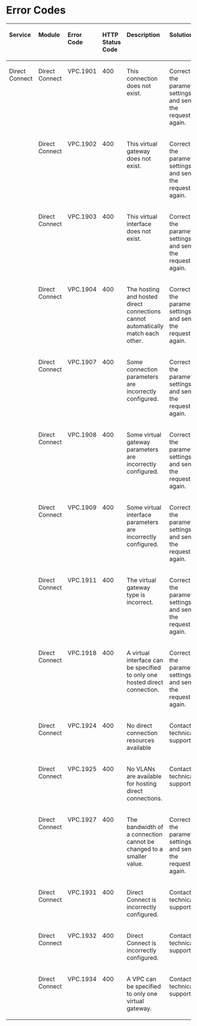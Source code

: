 # Error Codes<a name="en-dc_topic_0055025343"></a>

<a name="table6539068618568"></a>
<table><thead align="left"><tr id="row4038622718568"><th class="cellrowborder" valign="top" width="11.692338467693537%" id="mcps1.1.7.1.1"><p id="p5005893918568"><a name="p5005893918568"></a><a name="p5005893918568"></a>Service</p>
</th>
<th class="cellrowborder" valign="top" width="11.692338467693537%" id="mcps1.1.7.1.2"><p id="p4125467217113"><a name="p4125467217113"></a><a name="p4125467217113"></a>Module</p>
</th>
<th class="cellrowborder" valign="top" width="15.233046609321862%" id="mcps1.1.7.1.3"><p id="p5285352818568"><a name="p5285352818568"></a><a name="p5285352818568"></a>Error Code</p>
</th>
<th class="cellrowborder" valign="top" width="13.97279455891178%" id="mcps1.1.7.1.4"><p id="p1882150917337"><a name="p1882150917337"></a><a name="p1882150917337"></a>HTTP Status Code</p>
</th>
<th class="cellrowborder" valign="top" width="25.94518903780756%" id="mcps1.1.7.1.5"><p id="p973434118568"><a name="p973434118568"></a><a name="p973434118568"></a>Description</p>
</th>
<th class="cellrowborder" valign="top" width="21.464292858571714%" id="mcps1.1.7.1.6"><p id="p6278078317715"><a name="p6278078317715"></a><a name="p6278078317715"></a>Solution</p>
</th>
</tr>
</thead>
<tbody><tr id="row4990454218568"><td class="cellrowborder" rowspan="15" valign="top" width="11.692338467693537%" headers="mcps1.1.7.1.1 "><p id="p6226789917141"><a name="p6226789917141"></a><a name="p6226789917141"></a>Direct Connect</p>
</td>
<td class="cellrowborder" valign="top" width="11.692338467693537%" headers="mcps1.1.7.1.2 "><p id="p5329414017113"><a name="p5329414017113"></a><a name="p5329414017113"></a>Direct Connect</p>
</td>
<td class="cellrowborder" valign="top" width="15.233046609321862%" headers="mcps1.1.7.1.3 "><p id="p6666455818568"><a name="p6666455818568"></a><a name="p6666455818568"></a>VPC.1901</p>
</td>
<td class="cellrowborder" valign="top" width="13.97279455891178%" headers="mcps1.1.7.1.4 "><p id="p4814727917337"><a name="p4814727917337"></a><a name="p4814727917337"></a>400</p>
</td>
<td class="cellrowborder" valign="top" width="25.94518903780756%" headers="mcps1.1.7.1.5 "><p id="p94585016719"><a name="p94585016719"></a><a name="p94585016719"></a>This connection does not exist.</p>
</td>
<td class="cellrowborder" valign="top" width="21.464292858571714%" headers="mcps1.1.7.1.6 "><p id="p65898308172439"><a name="p65898308172439"></a><a name="p65898308172439"></a>Correct the parameter settings and send the request again.</p>
</td>
</tr>
<tr id="row1164545218568"><td class="cellrowborder" valign="top" headers="mcps1.1.7.1.1 "><p id="p26179109172228"><a name="p26179109172228"></a><a name="p26179109172228"></a>Direct Connect</p>
</td>
<td class="cellrowborder" valign="top" headers="mcps1.1.7.1.2 "><p id="p4044435592947"><a name="p4044435592947"></a><a name="p4044435592947"></a>VPC.1902</p>
</td>
<td class="cellrowborder" valign="top" headers="mcps1.1.7.1.3 "><p id="p761551717337"><a name="p761551717337"></a><a name="p761551717337"></a>400</p>
</td>
<td class="cellrowborder" valign="top" headers="mcps1.1.7.1.4 "><p id="p541538116719"><a name="p541538116719"></a><a name="p541538116719"></a>This virtual gateway does not exist.</p>
</td>
<td class="cellrowborder" valign="top" headers="mcps1.1.7.1.5 "><p id="p8802367172513"><a name="p8802367172513"></a><a name="p8802367172513"></a>Correct the parameter settings and send the request again.</p>
</td>
</tr>
<tr id="row5490147518568"><td class="cellrowborder" valign="top" headers="mcps1.1.7.1.1 "><p id="p54319853172228"><a name="p54319853172228"></a><a name="p54319853172228"></a>Direct Connect</p>
</td>
<td class="cellrowborder" valign="top" headers="mcps1.1.7.1.2 "><p id="p4852877592947"><a name="p4852877592947"></a><a name="p4852877592947"></a>VPC.1903</p>
</td>
<td class="cellrowborder" valign="top" headers="mcps1.1.7.1.3 "><p id="p1287714417337"><a name="p1287714417337"></a><a name="p1287714417337"></a>400</p>
</td>
<td class="cellrowborder" valign="top" headers="mcps1.1.7.1.4 "><p id="p3619051016719"><a name="p3619051016719"></a><a name="p3619051016719"></a>This virtual interface does not exist.</p>
</td>
<td class="cellrowborder" valign="top" headers="mcps1.1.7.1.5 "><p id="p30956441172513"><a name="p30956441172513"></a><a name="p30956441172513"></a>Correct the parameter settings and send the request again.</p>
</td>
</tr>
<tr id="row7246888155724"><td class="cellrowborder" valign="top" headers="mcps1.1.7.1.1 "><p id="p62524154172228"><a name="p62524154172228"></a><a name="p62524154172228"></a>Direct Connect</p>
</td>
<td class="cellrowborder" valign="top" headers="mcps1.1.7.1.2 "><p id="p50127085155724"><a name="p50127085155724"></a><a name="p50127085155724"></a>VPC.1904</p>
</td>
<td class="cellrowborder" valign="top" headers="mcps1.1.7.1.3 "><p id="p3641571917337"><a name="p3641571917337"></a><a name="p3641571917337"></a>400</p>
</td>
<td class="cellrowborder" valign="top" headers="mcps1.1.7.1.4 "><p id="p42751616719"><a name="p42751616719"></a><a name="p42751616719"></a>The hosting and hosted direct connections cannot automatically match each other.</p>
</td>
<td class="cellrowborder" valign="top" headers="mcps1.1.7.1.5 "><p id="p55080152172513"><a name="p55080152172513"></a><a name="p55080152172513"></a>Correct the parameter settings and send the request again.</p>
</td>
</tr>
<tr id="row33808807162822"><td class="cellrowborder" valign="top" headers="mcps1.1.7.1.1 "><p id="p39823604172228"><a name="p39823604172228"></a><a name="p39823604172228"></a>Direct Connect</p>
</td>
<td class="cellrowborder" valign="top" headers="mcps1.1.7.1.2 "><p id="p47901661162843"><a name="p47901661162843"></a><a name="p47901661162843"></a>VPC.1907</p>
</td>
<td class="cellrowborder" valign="top" headers="mcps1.1.7.1.3 "><p id="p6399211517337"><a name="p6399211517337"></a><a name="p6399211517337"></a>400</p>
</td>
<td class="cellrowborder" valign="top" headers="mcps1.1.7.1.4 "><p id="p24791320162822"><a name="p24791320162822"></a><a name="p24791320162822"></a>Some connection parameters are incorrectly configured.</p>
</td>
<td class="cellrowborder" valign="top" headers="mcps1.1.7.1.5 "><p id="p34562855172555"><a name="p34562855172555"></a><a name="p34562855172555"></a>Correct the parameter settings and send the request again.</p>
</td>
</tr>
<tr id="row41098138162837"><td class="cellrowborder" valign="top" headers="mcps1.1.7.1.1 "><p id="p25194498172228"><a name="p25194498172228"></a><a name="p25194498172228"></a>Direct Connect</p>
</td>
<td class="cellrowborder" valign="top" headers="mcps1.1.7.1.2 "><p id="p23702068162843"><a name="p23702068162843"></a><a name="p23702068162843"></a>VPC.1908</p>
</td>
<td class="cellrowborder" valign="top" headers="mcps1.1.7.1.3 "><p id="p1597878717337"><a name="p1597878717337"></a><a name="p1597878717337"></a>400</p>
</td>
<td class="cellrowborder" valign="top" headers="mcps1.1.7.1.4 "><p id="p1474337162837"><a name="p1474337162837"></a><a name="p1474337162837"></a>Some virtual gateway parameters are incorrectly configured.</p>
</td>
<td class="cellrowborder" valign="top" headers="mcps1.1.7.1.5 "><p id="p30498002172555"><a name="p30498002172555"></a><a name="p30498002172555"></a>Correct the parameter settings and send the request again.</p>
</td>
</tr>
<tr id="row56538715162834"><td class="cellrowborder" valign="top" headers="mcps1.1.7.1.1 "><p id="p17832908172228"><a name="p17832908172228"></a><a name="p17832908172228"></a>Direct Connect</p>
</td>
<td class="cellrowborder" valign="top" headers="mcps1.1.7.1.2 "><p id="p31830129162843"><a name="p31830129162843"></a><a name="p31830129162843"></a>VPC.1909</p>
</td>
<td class="cellrowborder" valign="top" headers="mcps1.1.7.1.3 "><p id="p5065493417945"><a name="p5065493417945"></a><a name="p5065493417945"></a>400</p>
</td>
<td class="cellrowborder" valign="top" headers="mcps1.1.7.1.4 "><p id="p39822310162834"><a name="p39822310162834"></a><a name="p39822310162834"></a>Some virtual interface parameters are incorrectly configured.</p>
</td>
<td class="cellrowborder" valign="top" headers="mcps1.1.7.1.5 "><p id="p20009942172555"><a name="p20009942172555"></a><a name="p20009942172555"></a>Correct the parameter settings and send the request again.</p>
</td>
</tr>
<tr id="row44446593163015"><td class="cellrowborder" valign="top" headers="mcps1.1.7.1.1 "><p id="p5689467172228"><a name="p5689467172228"></a><a name="p5689467172228"></a>Direct Connect</p>
</td>
<td class="cellrowborder" valign="top" headers="mcps1.1.7.1.2 "><p id="p43404279163015"><a name="p43404279163015"></a><a name="p43404279163015"></a>VPC.1911</p>
</td>
<td class="cellrowborder" valign="top" headers="mcps1.1.7.1.3 "><p id="p1757186917945"><a name="p1757186917945"></a><a name="p1757186917945"></a>400</p>
</td>
<td class="cellrowborder" valign="top" headers="mcps1.1.7.1.4 "><p id="p26085681163015"><a name="p26085681163015"></a><a name="p26085681163015"></a>The virtual gateway type is incorrect.</p>
</td>
<td class="cellrowborder" valign="top" headers="mcps1.1.7.1.5 "><p id="p452830917260"><a name="p452830917260"></a><a name="p452830917260"></a>Correct the parameter settings and send the request again.</p>
</td>
</tr>
<tr id="row42058833162831"><td class="cellrowborder" valign="top" headers="mcps1.1.7.1.1 "><p id="p64553654172228"><a name="p64553654172228"></a><a name="p64553654172228"></a>Direct Connect</p>
</td>
<td class="cellrowborder" valign="top" headers="mcps1.1.7.1.2 "><p id="p51606053162843"><a name="p51606053162843"></a><a name="p51606053162843"></a>VPC.1918</p>
</td>
<td class="cellrowborder" valign="top" headers="mcps1.1.7.1.3 "><p id="p5920883217945"><a name="p5920883217945"></a><a name="p5920883217945"></a>400</p>
</td>
<td class="cellrowborder" valign="top" headers="mcps1.1.7.1.4 "><p id="p63464549162831"><a name="p63464549162831"></a><a name="p63464549162831"></a>A virtual interface can be specified to only one hosted direct connection.</p>
</td>
<td class="cellrowborder" valign="top" headers="mcps1.1.7.1.5 "><p id="p1280346117260"><a name="p1280346117260"></a><a name="p1280346117260"></a>Correct the parameter settings and send the request again.</p>
</td>
</tr>
<tr id="row20374503163011"><td class="cellrowborder" valign="top" headers="mcps1.1.7.1.1 "><p id="p18603942172228"><a name="p18603942172228"></a><a name="p18603942172228"></a>Direct Connect</p>
</td>
<td class="cellrowborder" valign="top" headers="mcps1.1.7.1.2 "><p id="p39722075163011"><a name="p39722075163011"></a><a name="p39722075163011"></a>VPC.1924</p>
</td>
<td class="cellrowborder" valign="top" headers="mcps1.1.7.1.3 "><p id="p1223913617945"><a name="p1223913617945"></a><a name="p1223913617945"></a>400</p>
</td>
<td class="cellrowborder" valign="top" headers="mcps1.1.7.1.4 "><p id="p63371507163011"><a name="p63371507163011"></a><a name="p63371507163011"></a>No direct connection resources available</p>
</td>
<td class="cellrowborder" valign="top" headers="mcps1.1.7.1.5 "><p id="p559154317260"><a name="p559154317260"></a><a name="p559154317260"></a>Contact technical support.</p>
</td>
</tr>
<tr id="row62446841163312"><td class="cellrowborder" valign="top" headers="mcps1.1.7.1.1 "><p id="p40776947172228"><a name="p40776947172228"></a><a name="p40776947172228"></a>Direct Connect</p>
</td>
<td class="cellrowborder" valign="top" headers="mcps1.1.7.1.2 "><p id="p25029321163312"><a name="p25029321163312"></a><a name="p25029321163312"></a>VPC.1925</p>
</td>
<td class="cellrowborder" valign="top" headers="mcps1.1.7.1.3 "><p id="p6396074617945"><a name="p6396074617945"></a><a name="p6396074617945"></a>400</p>
</td>
<td class="cellrowborder" valign="top" headers="mcps1.1.7.1.4 "><p id="p14109093163312"><a name="p14109093163312"></a><a name="p14109093163312"></a>No VLANs are available for hosting direct connections.</p>
</td>
<td class="cellrowborder" valign="top" headers="mcps1.1.7.1.5 "><p id="p34710824172716"><a name="p34710824172716"></a><a name="p34710824172716"></a>Contact technical support.</p>
</td>
</tr>
<tr id="row65298702162828"><td class="cellrowborder" valign="top" headers="mcps1.1.7.1.1 "><p id="p22927556172228"><a name="p22927556172228"></a><a name="p22927556172228"></a>Direct Connect</p>
</td>
<td class="cellrowborder" valign="top" headers="mcps1.1.7.1.2 "><p id="p39849197162843"><a name="p39849197162843"></a><a name="p39849197162843"></a>VPC.1927</p>
</td>
<td class="cellrowborder" valign="top" headers="mcps1.1.7.1.3 "><p id="p5383272017945"><a name="p5383272017945"></a><a name="p5383272017945"></a>400</p>
</td>
<td class="cellrowborder" valign="top" headers="mcps1.1.7.1.4 "><p id="p1798416162828"><a name="p1798416162828"></a><a name="p1798416162828"></a>The bandwidth of a connection cannot be changed to a smaller value.</p>
</td>
<td class="cellrowborder" valign="top" headers="mcps1.1.7.1.5 "><p id="p4149071172716"><a name="p4149071172716"></a><a name="p4149071172716"></a>Correct the parameter settings and send the request again.</p>
</td>
</tr>
<tr id="row1677627162825"><td class="cellrowborder" valign="top" headers="mcps1.1.7.1.1 "><p id="p50434497172228"><a name="p50434497172228"></a><a name="p50434497172228"></a>Direct Connect</p>
</td>
<td class="cellrowborder" valign="top" headers="mcps1.1.7.1.2 "><p id="p59035434162843"><a name="p59035434162843"></a><a name="p59035434162843"></a>VPC.1931</p>
</td>
<td class="cellrowborder" valign="top" headers="mcps1.1.7.1.3 "><p id="p4684697217954"><a name="p4684697217954"></a><a name="p4684697217954"></a>400</p>
</td>
<td class="cellrowborder" valign="top" headers="mcps1.1.7.1.4 "><p id="p1062394162825"><a name="p1062394162825"></a><a name="p1062394162825"></a>Direct Connect is incorrectly configured.</p>
</td>
<td class="cellrowborder" valign="top" headers="mcps1.1.7.1.5 "><p id="p4774563172716"><a name="p4774563172716"></a><a name="p4774563172716"></a>Contact technical support.</p>
</td>
</tr>
<tr id="row32133401163451"><td class="cellrowborder" valign="top" headers="mcps1.1.7.1.1 "><p id="p29327123172228"><a name="p29327123172228"></a><a name="p29327123172228"></a>Direct Connect</p>
</td>
<td class="cellrowborder" valign="top" headers="mcps1.1.7.1.2 "><p id="p52668688163451"><a name="p52668688163451"></a><a name="p52668688163451"></a>VPC.1932</p>
</td>
<td class="cellrowborder" valign="top" headers="mcps1.1.7.1.3 "><p id="p6013970017954"><a name="p6013970017954"></a><a name="p6013970017954"></a>400</p>
</td>
<td class="cellrowborder" valign="top" headers="mcps1.1.7.1.4 "><p id="p38305327163451"><a name="p38305327163451"></a><a name="p38305327163451"></a>Direct Connect is incorrectly configured.</p>
</td>
<td class="cellrowborder" valign="top" headers="mcps1.1.7.1.5 "><p id="p6334084817715"><a name="p6334084817715"></a><a name="p6334084817715"></a>Contact technical support.</p>
</td>
</tr>
<tr id="row3152362016294"><td class="cellrowborder" valign="top" headers="mcps1.1.7.1.1 "><p id="p12058721172228"><a name="p12058721172228"></a><a name="p12058721172228"></a>Direct Connect</p>
</td>
<td class="cellrowborder" valign="top" headers="mcps1.1.7.1.2 "><p id="p327644716294"><a name="p327644716294"></a><a name="p327644716294"></a>VPC.1934</p>
</td>
<td class="cellrowborder" valign="top" headers="mcps1.1.7.1.3 "><p id="p1975325717954"><a name="p1975325717954"></a><a name="p1975325717954"></a>400</p>
</td>
<td class="cellrowborder" valign="top" headers="mcps1.1.7.1.4 "><p id="p6406566716294"><a name="p6406566716294"></a><a name="p6406566716294"></a>A VPC can be specified to only one virtual gateway.</p>
</td>
<td class="cellrowborder" valign="top" headers="mcps1.1.7.1.5 "><p id="p3033508117715"><a name="p3033508117715"></a><a name="p3033508117715"></a>Contact technical support.</p>
</td>
</tr>
</tbody>
</table>

